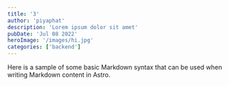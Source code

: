 ```yaml
---
title: '3'
author: 'piyaphat' 
description: 'Lorem ipsum dolor sit amet'
pubDate: 'Jul 08 2022'
heroImage: '/images/hi.jpg'
categories: ['backend']
---
```


Here is a sample of some basic Markdown syntax that can be used when writing Markdown content in Astro.